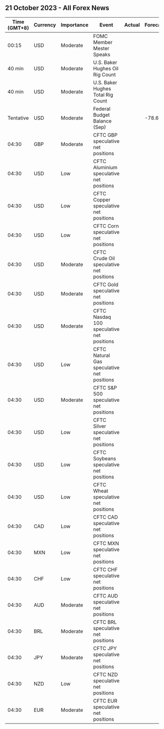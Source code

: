 ## 21 October 2023 - All Forex News

| Time (GMT+8) | Currency | Importance | Event | Actual | Forecast | Previous |
|------|----------|------------|-------|--------|----------|----------|
| 00:15 | USD | Moderate | FOMC Member Mester Speaks |  |  |  |
| 40 min | USD | Moderate | U.S. Baker Hughes Oil Rig Count |  |  | 501 |
| 40 min | USD | Moderate | U.S. Baker Hughes Total Rig Count |  |  | 622 |
| Tentative | USD | Moderate | Federal Budget Balance (Sep) |  | -78.6B | 89.3B |
| 04:30 | GBP | Moderate | CFTC GBP speculative net positions |  |  | -10.0K |
| 04:30 | USD | Low | CFTC Aluminium speculative net positions |  |  | 5.8K |
| 04:30 | USD | Low | CFTC Copper speculative net positions |  |  | -14.8K |
| 04:30 | USD | Low | CFTC Corn speculative net positions |  |  | -64.8K |
| 04:30 | USD | Moderate | CFTC Crude Oil speculative net positions |  |  | 322.0K |
| 04:30 | USD | Moderate | CFTC Gold speculative net positions |  |  | 71.4K |
| 04:30 | USD | Moderate | CFTC Nasdaq 100 speculative net positions |  |  | 7.8K |
| 04:30 | USD | Low | CFTC Natural Gas speculative net positions |  |  | -50.7K |
| 04:30 | USD | Moderate | CFTC S&P 500 speculative net positions |  |  | -94.4K |
| 04:30 | USD | Low | CFTC Silver speculative net positions |  |  | 12.3K |
| 04:30 | USD | Low | CFTC Soybeans speculative net positions |  |  | 23.4K |
| 04:30 | USD | Low | CFTC Wheat speculative net positions |  |  | -67.7K |
| 04:30 | CAD | Low | CFTC CAD speculative net positions |  |  | -46.5K |
| 04:30 | MXN | Low | CFTC MXN speculative net positions |  |  | 52.2K |
| 04:30 | CHF | Low | CFTC CHF speculative net positions |  |  | -16.1K |
| 04:30 | AUD | Moderate | CFTC AUD speculative net positions |  |  | -76.6K |
| 04:30 | BRL | Moderate | CFTC BRL speculative net positions |  |  | 4.2K |
| 04:30 | JPY | Moderate | CFTC JPY speculative net positions |  |  | -99.5K |
| 04:30 | NZD | Low | CFTC NZD speculative net positions |  |  | -4.1K |
| 04:30 | EUR | Moderate | CFTC EUR speculative net positions |  |  | 75.5K |
